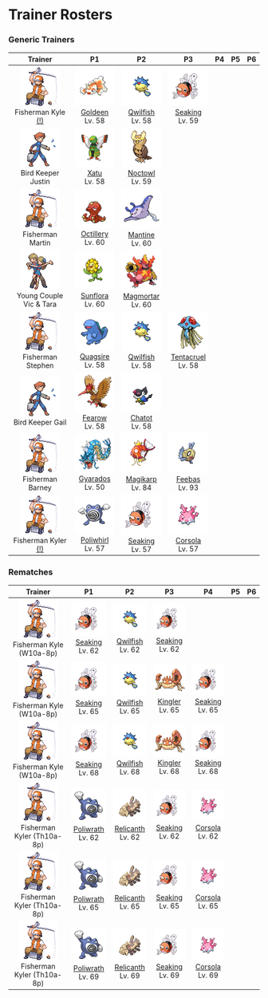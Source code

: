 # Trainer Rosters

### Generic Trainers

| Trainer | P1 | P2 | P3 | P4 | P5 | P6 |
|:-------:|:--:|:--:|:--:|:--:|:--:|:--:|
| ![Fisherman Kyle (!)](../../assets/trainers/fisherman.png "Fisherman Kyle (!)")<br>Fisherman Kyle [(!)](#rematches) | ![Goldeen](../../assets/sprites/goldeen/front.gif "Goldeen")<br>[Goldeen](../../pokemon/goldeen.md/)<br>Lv. 58 | ![Qwilfish](../../assets/sprites/qwilfish/front.gif "Qwilfish")<br>[Qwilfish](../../pokemon/qwilfish.md/)<br>Lv. 58 | ![Seaking](../../assets/sprites/seaking/front.gif "Seaking")<br>[Seaking](../../pokemon/seaking.md/)<br>Lv. 59 |
| ![Bird Keeper Justin](../../assets/trainers/bird_keeper.png "Bird Keeper Justin")<br>Bird Keeper Justin | ![Xatu](../../assets/sprites/xatu/front.gif "Xatu")<br>[Xatu](../../pokemon/xatu.md/)<br>Lv. 58 | ![Noctowl](../../assets/sprites/noctowl/front.gif "Noctowl")<br>[Noctowl](../../pokemon/noctowl.md/)<br>Lv. 59 |
| ![Fisherman Martin](../../assets/trainers/fisherman.png "Fisherman Martin")<br>Fisherman Martin | ![Octillery](../../assets/sprites/octillery/front.gif "Octillery")<br>[Octillery](../../pokemon/octillery.md/)<br>Lv. 60 | ![Mantine](../../assets/sprites/mantine/front.gif "Mantine")<br>[Mantine](../../pokemon/mantine.md/)<br>Lv. 60 |
| ![Young Couple Vic & Tara](../../assets/trainers/young_couple.png "Young Couple Vic & Tara")<br>Young Couple Vic & Tara | ![Sunflora](../../assets/sprites/sunflora/front.gif "Sunflora")<br>[Sunflora](../../pokemon/sunflora.md/)<br>Lv. 60 | ![Magmortar](../../assets/sprites/magmortar/front.gif "Magmortar")<br>[Magmortar](../../pokemon/magmortar.md/)<br>Lv. 60 |
| ![Fisherman Stephen](../../assets/trainers/fisherman.png "Fisherman Stephen")<br>Fisherman Stephen | ![Quagsire](../../assets/sprites/quagsire/front.gif "Quagsire")<br>[Quagsire](../../pokemon/quagsire.md/)<br>Lv. 58 | ![Qwilfish](../../assets/sprites/qwilfish/front.gif "Qwilfish")<br>[Qwilfish](../../pokemon/qwilfish.md/)<br>Lv. 58 | ![Tentacruel](../../assets/sprites/tentacruel/front.gif "Tentacruel")<br>[Tentacruel](../../pokemon/tentacruel.md/)<br>Lv. 58 |
| ![Bird Keeper Gail](../../assets/trainers/bird_keeper.png "Bird Keeper Gail")<br>Bird Keeper Gail | ![Fearow](../../assets/sprites/fearow/front.gif "Fearow")<br>[Fearow](../../pokemon/fearow.md/)<br>Lv. 58 | ![Chatot](../../assets/sprites/chatot/front.gif "Chatot")<br>[Chatot](../../pokemon/chatot.md/)<br>Lv. 58 |
| ![Fisherman Barney](../../assets/trainers/fisherman.png "Fisherman Barney")<br>Fisherman Barney | ![Gyarados](../../assets/sprites/gyarados/front.gif "Gyarados")<br>[Gyarados](../../pokemon/gyarados.md/)<br>Lv. 50 | ![Magikarp](../../assets/sprites/magikarp/front.gif "Magikarp")<br>[Magikarp](../../pokemon/magikarp.md/)<br>Lv. 84 | ![Feebas](../../assets/sprites/feebas/front.gif "Feebas")<br>[Feebas](../../pokemon/feebas.md/)<br>Lv. 93 |
| ![Fisherman Kyler (!)](../../assets/trainers/fisherman.png "Fisherman Kyler (!)")<br>Fisherman Kyler [(!)](#rematches) | ![Poliwhirl](../../assets/sprites/poliwhirl/front.gif "Poliwhirl")<br>[Poliwhirl](../../pokemon/poliwhirl.md/)<br>Lv. 57 | ![Seaking](../../assets/sprites/seaking/front.gif "Seaking")<br>[Seaking](../../pokemon/seaking.md/)<br>Lv. 57 | ![Corsola](../../assets/sprites/corsola/front.gif "Corsola")<br>[Corsola](../../pokemon/corsola.md/)<br>Lv. 57 |


### Rematches

| Trainer | P1 | P2 | P3 | P4 | P5 | P6 |
|:-------:|:--:|:--:|:--:|:--:|:--:|:--:|
| ![Fisherman Kyle (W10a-8p)](../../assets/trainers/fisherman.png "Fisherman Kyle (W10a-8p)")<br>Fisherman Kyle (W10a-8p) | ![Seaking](../../assets/sprites/seaking/front.gif "Seaking")<br>[Seaking](../../pokemon/seaking.md/)<br>Lv. 62 | ![Qwilfish](../../assets/sprites/qwilfish/front.gif "Qwilfish")<br>[Qwilfish](../../pokemon/qwilfish.md/)<br>Lv. 62 | ![Seaking](../../assets/sprites/seaking/front.gif "Seaking")<br>[Seaking](../../pokemon/seaking.md/)<br>Lv. 62 |
| ![Fisherman Kyle (W10a-8p)](../../assets/trainers/fisherman.png "Fisherman Kyle (W10a-8p)")<br>Fisherman Kyle (W10a-8p) | ![Seaking](../../assets/sprites/seaking/front.gif "Seaking")<br>[Seaking](../../pokemon/seaking.md/)<br>Lv. 65 | ![Qwilfish](../../assets/sprites/qwilfish/front.gif "Qwilfish")<br>[Qwilfish](../../pokemon/qwilfish.md/)<br>Lv. 65 | ![Kingler](../../assets/sprites/kingler/front.gif "Kingler")<br>[Kingler](../../pokemon/kingler.md/)<br>Lv. 65 | ![Seaking](../../assets/sprites/seaking/front.gif "Seaking")<br>[Seaking](../../pokemon/seaking.md/)<br>Lv. 65 |
| ![Fisherman Kyle (W10a-8p)](../../assets/trainers/fisherman.png "Fisherman Kyle (W10a-8p)")<br>Fisherman Kyle (W10a-8p) | ![Seaking](../../assets/sprites/seaking/front.gif "Seaking")<br>[Seaking](../../pokemon/seaking.md/)<br>Lv. 68 | ![Qwilfish](../../assets/sprites/qwilfish/front.gif "Qwilfish")<br>[Qwilfish](../../pokemon/qwilfish.md/)<br>Lv. 68 | ![Kingler](../../assets/sprites/kingler/front.gif "Kingler")<br>[Kingler](../../pokemon/kingler.md/)<br>Lv. 68 | ![Seaking](../../assets/sprites/seaking/front.gif "Seaking")<br>[Seaking](../../pokemon/seaking.md/)<br>Lv. 68 |
| ![Fisherman Kyler (Th10a-8p)](../../assets/trainers/fisherman.png "Fisherman Kyler (Th10a-8p)")<br>Fisherman Kyler (Th10a-8p) | ![Poliwrath](../../assets/sprites/poliwrath/front.gif "Poliwrath")<br>[Poliwrath](../../pokemon/poliwrath.md/)<br>Lv. 62 | ![Relicanth](../../assets/sprites/relicanth/front.gif "Relicanth")<br>[Relicanth](../../pokemon/relicanth.md/)<br>Lv. 62 | ![Seaking](../../assets/sprites/seaking/front.gif "Seaking")<br>[Seaking](../../pokemon/seaking.md/)<br>Lv. 62 | ![Corsola](../../assets/sprites/corsola/front.gif "Corsola")<br>[Corsola](../../pokemon/corsola.md/)<br>Lv. 62 |
| ![Fisherman Kyler (Th10a-8p)](../../assets/trainers/fisherman.png "Fisherman Kyler (Th10a-8p)")<br>Fisherman Kyler (Th10a-8p) | ![Poliwrath](../../assets/sprites/poliwrath/front.gif "Poliwrath")<br>[Poliwrath](../../pokemon/poliwrath.md/)<br>Lv. 65 | ![Relicanth](../../assets/sprites/relicanth/front.gif "Relicanth")<br>[Relicanth](../../pokemon/relicanth.md/)<br>Lv. 65 | ![Seaking](../../assets/sprites/seaking/front.gif "Seaking")<br>[Seaking](../../pokemon/seaking.md/)<br>Lv. 65 | ![Corsola](../../assets/sprites/corsola/front.gif "Corsola")<br>[Corsola](../../pokemon/corsola.md/)<br>Lv. 65 |
| ![Fisherman Kyler (Th10a-8p)](../../assets/trainers/fisherman.png "Fisherman Kyler (Th10a-8p)")<br>Fisherman Kyler (Th10a-8p) | ![Poliwrath](../../assets/sprites/poliwrath/front.gif "Poliwrath")<br>[Poliwrath](../../pokemon/poliwrath.md/)<br>Lv. 69 | ![Relicanth](../../assets/sprites/relicanth/front.gif "Relicanth")<br>[Relicanth](../../pokemon/relicanth.md/)<br>Lv. 69 | ![Seaking](../../assets/sprites/seaking/front.gif "Seaking")<br>[Seaking](../../pokemon/seaking.md/)<br>Lv. 69 | ![Corsola](../../assets/sprites/corsola/front.gif "Corsola")<br>[Corsola](../../pokemon/corsola.md/)<br>Lv. 69 |

